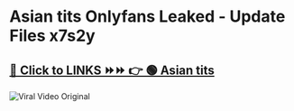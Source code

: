 
 # Asian tits Onlyfans Leaked - Update Files x7s2y

## <h2><a href="https://clipsfans.com/Asian_tits&ref=git">🔗 Click to LINKS ⏩⏩ 👉 🟢 Asian tits </a></h2>

<a href="https://clipsfans.com/Asian_tits&ref=git" rel="nofollow" data-target="animated-image.originalLink"><img src="https://i.ibb.co.com/xMMVF88/686577567.gif" alt="Viral Video Original" style="max-width: 100%; display: inline-block;" data-target="animated-image.originalImage"></a>

